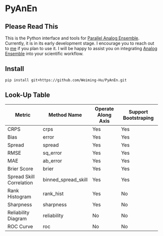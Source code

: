 # PyAnEn

## Please Read This

This is the Python interface and tools for [Parallel Analog Ensemble](https://weiming-hu.github.io/AnalogsEnsemble/). Currently, it is in its early development stage. I encourage you to reach out to [me](https://weiming-hu.github.io/) if you plan to use it. I will be happy to assist you on integrating [Analog Ensemble](https://weiming-hu.github.io/AnalogsEnsemble/) into your scientific workflow.


## Install

```
pip install git+https://github.com/Weiming-Hu/PyAnEn.git
```

## Look-Up Table

| **Metric**               | **Method Name**     | **Operate Along Axis** | **Support Bootstraping** |
|--------------------------|---------------------|------------------------|--------------------------|
| CRPS                     | crps                | Yes                    | Yes                      |
| Bias                     | error               | Yes                    | Yes                      |
| Spread                   | spread              | Yes                    | Yes                      |
| RMSE                     | sq_error            | Yes                    | Yes                      |
| MAE                      | ab_error            | Yes                    | Yes                      |
| Brier Score              | brier               | Yes                    | Yes                      |
| Spread Skill Correlation | binned_spread_skill | Yes                    | Yes                      |
| Rank Histogram           | rank_hist           | Yes                    | No                       |
| Sharpness                | sharpness           | Yes                    | No                       |
| Reliability Diagram      | reliability         | No                     | No                       |
| ROC Curve                | roc                 | No                     | No                       |
